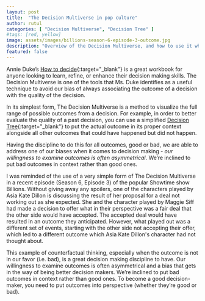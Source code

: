 ```yaml
---
layout: post
title:  "The Decision Multiverse in pop culture"
author: rutul
categories: [ "Decision Multiverse", "Decision Tree" ]
#tags: [red, yellow]
image: assets/images/billions-season-6-episode-3-outcome.jpg
description: "Overview of the Decision Multiverse, and how to use it when evaluating past decisions."
featured: false
---
```

Annie Duke’s [How to decide](https://www.annieduke.com/books/){:target="_blank"} is a great workbook for anyone looking to learn, refine, or enhance their decision making skills. The Decision Multiverse is one of the tools that Ms. Duke identifies as a useful technique to avoid our bias of always associating the outcome of a decision with the quality of the decision.

In its simplest form, The Decision Multiverse is a method to visualize the full range of possible outcomes from a decision. For example, in order to better evaluate the quality of a past decision, you can use a simplified [Decision Tree](https://www.lucidchart.com/pages/decision-tree/#section_0){:target="_blank"} to put the actual outcome in its proper context alongside all other outcomes that could have happened but did not happen.

Having the discipline to do this for all outcomes, good or bad, we are able to address one of our biases when it comes to decision making - _our willingness to examine outcomes is often asymmetrical_. We’re inclined to put bad outcomes in context rather than good ones.

I was reminded of the use of a very simple form of The Decision Multiverse in a recent episode (Season 6, Episode 3) of the popular Showtime show Billions. Without giving away any spoilers, one of the characters played by Asia Kate Dillon is discussing the result of her proposal for a deal not working out as she expected. She and the character played by Maggie Siff had made a decision to offer what in their perspective was a fair deal that the other side would have accepted. The accepted deal would have resulted in an outcome they anticipated. However, what played out was a different set of events, starting with the other side not accepting their offer, which led to a different outcome which Asia Kate Dillon's character had not thought about.

This example of counterfactual thinking, especially when the outcome is not in our favor (i.e. bad), is a great decision making discipline to have. Our willingness to examine outcomes is often asymmetrical and a bias that gets in the way of being better decision makers. We’re inclined to put bad outcomes in context rather than good ones. To become a good decision-maker, you need to put outcomes into perspective (whether they’re good or bad).

